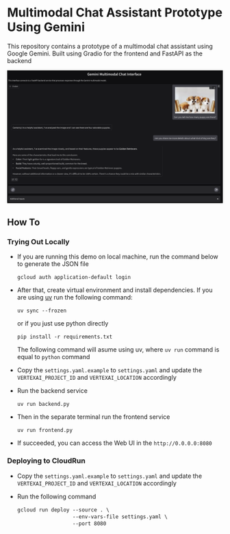# Multimodal Chat Assistant Prototype Using Gemini

This repository contains a prototype of a multimodal chat assistant using Google Gemini.
Built using Gradio for the frontend and FastAPI as the backend

![Chat Interface](images/interface.png)

## How To

### Trying Out Locally

- If you are running this demo on local machine, run the command below to generate the JSON file

    ```shell
    gcloud auth application-default login
    ```

- After that, create virtual environment and install dependencies. If you are using [uv](https://docs.astral.sh/uv/) run the following command:

    ```shell
    uv sync --frozen
    ```

    or if you just use python directly

    ```shell
    pip install -r requirements.txt
    ```

    The following command will asume using uv, where `uv run` command is equal to `python` command

- Copy the `settings.yaml.example` to `settings.yaml` and update the `VERTEXAI_PROJECT_ID` and `VERTEXAI_LOCATION` accordingly

- Run the backend service

    ```shell
    uv run backend.py
    ```

- Then in the separate terminal run the frontend service

    ```shell
    uv run frontend.py
    ```

- If succeeded, you can access the Web UI in the `http://0.0.0.0:8080`

### Deploying to CloudRun

- Copy the `settings.yaml.example` to `settings.yaml` and update the `VERTEXAI_PROJECT_ID` and `VERTEXAI_LOCATION` accordingly

- Run the following command

    ```shell
    gcloud run deploy --source . \
                      --env-vars-file settings.yaml \
                      --port 8080
    ```
